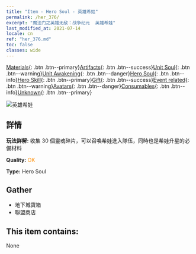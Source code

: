 ```yaml
---
title: "Item - Hero Soul - 英雄希娃"
permalink: /her_376/
excerpt: "魔法门之英雄无敌：战争纪元  英雄希娃"
last_modified_at: 2021-07-14
locale: cn
ref: "her_376.md"
toc: false
classes: wide
---
```

 [Materials](/ItemsCN/){: .btn .btn--primary}[Artifacts](/ItemsCN/Artifacts/){: .btn .btn--success}[Unit Soul](/ItemsCN/UnitSoul/){: .btn .btn--warning}[Unit Awakening](/ItemsCN/UnitAwakening/){: .btn .btn--danger}[Hero Soul](/ItemsCN/HeroSoul/){: .btn .btn--info}[Hero Skill](/ItemsCN/HeroSkill/){: .btn .btn--primary}[Gift](/ItemsCN/Gift/){: .btn .btn--success}[Event related](/ItemsCN/Events/){: .btn .btn--warning}[Avatars](/ItemsCN/Avatars/){: .btn .btn--danger}[Consumables](/ItemsCN/Consumables/){: .btn .btn--info}[Unknown](/ItemsCN/Unknown/){: .btn .btn--primary}

 ![英雄希娃](/images/h/h_Shiwa.jpg)

## 詳情
 **玩法詳解:** 收集 30 個靈魂碎片，可以召喚希娃進入隊伍，同時也是希娃升星的必備材料

 **Quality:** <span style="color: #FF8C00">OK</span>

 **Type:** Hero Soul

## Gather

*    地下城寶箱 
*    聯盟商店 

## This item contains:

  None

